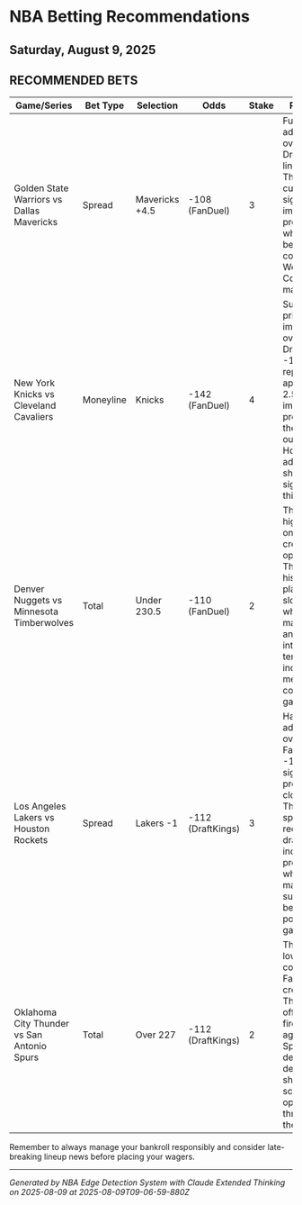 # NBA Betting Recommendations
## Saturday, August 9, 2025

## RECOMMENDED BETS
| Game/Series | Bet Type | Selection | Odds | Stake | Reasoning |
|-------------|----------|-----------|------|-------|-----------|
| Golden State Warriors vs Dallas Mavericks | Spread | Mavericks +4.5 | -108 (FanDuel) | 3 | Full point advantage over DraftKings' line (+3.5). The extra cushion significantly improves win probability in what should be a competitive Western Conference matchup. |
| New York Knicks vs Cleveland Cavaliers | Moneyline | Knicks | -142 (FanDuel) | 4 | Substantial price improvement over DraftKings' -155, representing approximately 2.5% better implied probability for the same outcome. Home court advantage should be significant in this matchup. |
| Denver Nuggets vs Minnesota Timberwolves | Total | Under 230.5 | -110 (FanDuel) | 2 | The 1.5 point higher total on FanDuel creates value opportunity. These teams historically play at a slower pace when matching up, and defensive intensity tends to increase in meaningful conference games. |
| Los Angeles Lakers vs Houston Rockets | Spread | Lakers -1 | -112 (DraftKings) | 3 | Half-point advantage over FanDuel's -1.5 line is significant in projected close game. The smaller spread requirement dramatically increases win probability in what the market suggests will be a one-possession game. |
| Oklahoma City Thunder vs San Antonio Spurs | Total | Over 227 | -112 (DraftKings) | 2 | The 1.5 point lower total compared to FanDuel creates value. Thunder's offensive firepower against Spurs' developing defense should create scoring opportunities throughout the game. |

Remember to always manage your bankroll responsibly and consider late-breaking lineup news before placing your wagers.

---
*Generated by NBA Edge Detection System with Claude Extended Thinking on 2025-08-09 at 2025-08-09T09-06-59-880Z*
